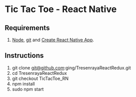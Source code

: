 # Tic Tac Toe - React Native

## Requirements

1. [Node](https://nodejs.org/es/download/), [git](https://git-scm.com/downloads) and [Create React Native App](https://facebook.github.io/react-native/docs/getting-started.html).


## Instructions

1. git clone git@github.com:ging/TresenrayaReactRedux.git
2. cd TresenrayaReactRedux
3. git checkout TicTacToe_RN
3. npm install
4. sudo npm start
